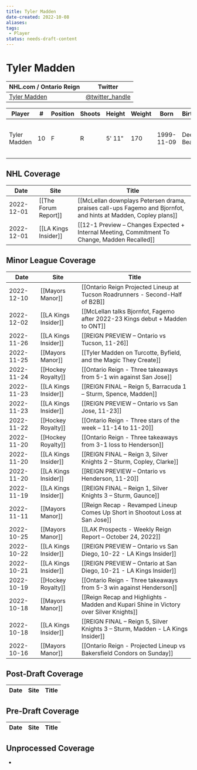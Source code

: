 ```yaml
---
title: Tyler Madden
date-created: 2022-10-08
aliases: 
tags:
 - Player
status: needs-draft-content
---
```


# Tyler Madden

NHL.com / Ontario Reign | Twitter
-|-
[Tyler Madden](https://ontarioreign.com/roster/tyler-madden) | [@twitter_handle](https://twitter.com/)

Player | \# | Position | Shoots | Height | Weight | Born | Birthplace | Draft 
-|-|-|-|-|-|-|-|-
Tyler Madden | 10 | F | R | 5' 11" | 170 | 1999-11-09 | Deerfield Beach, FL | VAN 3rd RD, 2018 (68th)



## NHL  Coverage
| Date       | Site                 | Title                                                                                         |
| ---------- | -------------------- | --------------------------------------------------------------------------------------------- |
| 2022-12-01 | [[The Forum Report]] | [[McLellan downplays Petersen drama, praises call-ups Fagemo and Bjornfot, and hints at Madden, Copley plans]] |
| 2022-12-01 | [[LA Kings Insider]] | [[12-1 Preview – Changes Expected + Internal Meeting, Commitment To Change, Madden Recalled]] |



## Minor League Coverage
| Date       | Site                 | Title                                                                                   |
| ---------- | -------------------- | --------------------------------------------------------------------------------------- |
| 2022-12-10 | [[Mayors Manor]]     | [[Ontario Reign Projected Lineup at Tucson Roadrunners - Second-Half of B2B]]           |
| 2022-12-02 | [[LA Kings Insider]] | [[McLellan talks Bjornfot, Fagemo after 2022-23 Kings debut + Madden to ONT]]           |
| 2022-11-26 | [[LA Kings Insider]] | [[REIGN PREVIEW – Ontario vs Tucson, 11-26]]                                            |
| 2022-11-25 | [[Mayors Manor]]     | [[Tyler Madden on Turcotte, Byfield, and the Magic They Create]]                        |
| 2022-11-24 | [[Hockey Royalty]]   | [[Ontario Reign - Three takeaways from 5-1 win against San Jose]]                       |
| 2022-11-23 | [[LA Kings Insider]] | [[REIGN FINAL – Reign 5, Barracuda 1 – Sturm, Spence, Madden]]                          |
| 2022-11-23 | [[LA Kings Insider]] | [[REIGN PREVIEW – Ontario vs San Jose, 11-23]]                                          |
| 2022-11-22 | [[Hockey Royalty]]   | [[Ontario Reign - Three stars of the week – 11-14 to 11-20]]                            |
| 2022-11-20 | [[Hockey Royalty]]   | [[Ontario Reign - Three takeaways from 3-1 loss to Henderson]]                          |
| 2022-11-20 | [[LA Kings Insider]] | [[REIGN FINAL – Reign 3, Silver Knights 2 – Sturm, Copley, Clarke]]                     |
| 2022-11-20 | [[LA Kings Insider]] | [[REIGN PREVIEW – Ontario vs Henderson, 11-20]]                                         |
| 2022-11-19 | [[LA Kings Insider]] | [[REIGN FINAL – Reign 1, Silver Knights 3 – Sturm, Gaunce]]                             |
| 2022-11-11 | [[Mayors Manor]]     | [[Reign Recap - Revamped Lineup Comes Up Short in Shootout Loss at San Jose]]           |
| 2022-10-25 | [[Mayors Manor]]     | [[LAK Prospects - Weekly Reign Report – October 24, 2022]]                              |
| 2022-10-22 | [[LA Kings Insider]] | [[REIGN PREVIEW – Ontario vs San Diego, 10-22 - LA Kings Insider]]                      |
| 2022-10-21 | [[LA Kings Insider]] | [[REIGN PREVIEW – Ontario at San Diego, 10-21 - LA Kings Insider]]                      |
| 2022-10-19 | [[Hockey Royalty]]   | [[Ontario Reign - Three takeaways from 5-3 win against Henderson]]                      |
| 2022-10-18 | [[Mayors Manor]]     | [[Reign Recap and Highlights - Madden and Kupari Shine in Victory over Silver Knights]] |
| 2022-10-18 | [[LA Kings Insider]] | [[REIGN FINAL – Reign 5, Silver Knights 3 – Sturm, Madden - LA Kings Insider]]          |
| 2022-10-16 | [[Mayors Manor]]     | [[Ontario Reign - Projected Lineup vs Bakersfield Condors on Sunday]]                   |



## Post-Draft Coverage
Date | Site |  Title
---|---|---



## Pre-Draft Coverage
Date | Site |  Title
---|---|---


## Unprocessed Coverage
- 
